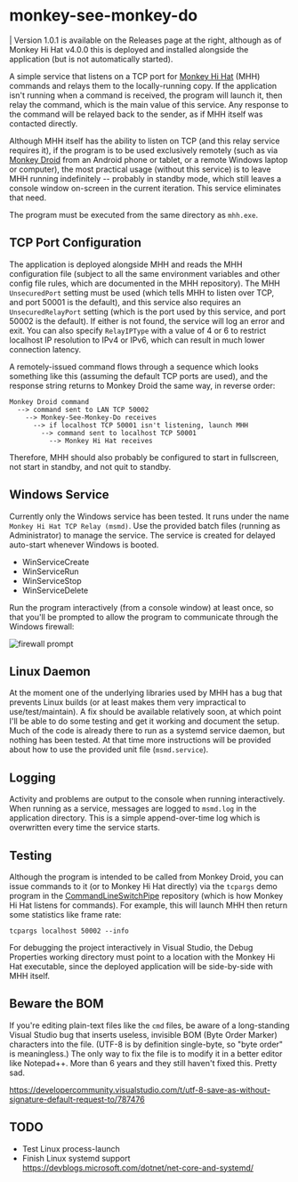 # monkey-see-monkey-do

| Version 1.0.1 is available on the Releases page at the right, although as of Monkey Hi Hat v4.0.0 this is deployed and installed alongside the application (but is not automatically started).

A simple service that listens on a TCP port for [Monkey Hi Hat](https://github.com/MV10/monkey-hi-hat) (MHH) commands and relays them to the locally-running copy. If the application isn't running when a command is received, the program will launch it, then relay the command, which is the main value of this service. Any response to the command will be relayed back to the sender, as if MHH itself was contacted directly.

Although MHH itself has the ability to listen on TCP (and this relay service requires it), if the program is to be used exclusively remotely (such as via [Monkey Droid](https://github.com/MV10/monkey-droid) from an Android phone or tablet, or a remote Windows laptop or computer), the most practical usage (without this service) is to leave MHH running indefinitely -- probably in standby mode, which still leaves a console window on-screen in the current iteration. This service eliminates that need.

The program must be executed from the same directory as `mhh.exe`.

## TCP Port Configuration
The application is deployed alongside MHH and reads the MHH configuration file (subject to all the same environment variables and other config file rules, which are documented in the MHH repository). The MHH `UnsecuredPort` setting must be used (which tells MHH to listen over TCP, and port 50001 is the default), and this service also requires an `UnsecuredRelayPort` setting (which is the port used by this service, and port 50002 is the default). If either is not found, the service will log an error and exit. You can also specify `RelayIPType` with a value of 4 or 6 to restrict localhost IP resolution to IPv4 or IPv6, which can result in much lower connection latency.

A remotely-issued command flows through a sequence which looks something like this (assuming the default TCP ports are used), and the response string returns to Monkey Droid the same way, in reverse order:

```
Monkey Droid command
  --> command sent to LAN TCP 50002 
    --> Monkey-See-Monkey-Do receives
      --> if localhost TCP 50001 isn't listening, launch MHH 
        --> command sent to localhost TCP 50001 
          --> Monkey Hi Hat receives
```

Therefore, MHH should also probably be configured to start in fullscreen, not start in standby, and not quit to standby.

## Windows Service
Currently only the Windows service has been tested. It runs under the name `Monkey Hi Hat TCP Relay (msmd)`. Use the provided batch files (running as Administrator) to manage the service. The service is created for delayed auto-start whenever Windows is booted.

* WinServiceCreate
* WinServiceRun
* WinServiceStop
* WinServiceDelete

Run the program interactively (from a console window) at least once, so that you'll be prompted to allow the program to communicate through the Windows firewall:

![firewall prompt](https://mcguirev10.com/assets/misc/msmd-firewall.jpg)

## Linux Daemon
At the moment one of the underlying libraries used by MHH has a bug that prevents Linux builds (or at least makes them very impractical to use/test/maintain). A fix should be available relatively soon, at which point I'll be able to do some testing and get it working and document the setup. Much of the code is already there to run as a systemd service daemon, but nothing has been tested. At that time more instructions will be provided about how to use the provided unit file (`msmd.service`).

## Logging
Activity and problems are output to the console when running interactively. When running as a service, messages are logged to `msmd.log` in the application directory. This is a simple append-over-time log which is overwritten every time the service starts.

## Testing
Although the program is intended to be called from Monkey Droid, you can issue commands to it (or to Monkey Hi Hat directly) via the `tcpargs` demo program in the [CommandLineSwitchPipe](https://github.com/MV10/CommandLineSwitchPipe) repository (which is how Monkey Hi Hat listens for commands). For example, this will launch MHH then return some statistics like frame rate:

`tcpargs localhost 50002 --info`

For debugging the project interactively in Visual Studio, the Debug Properties working directory must point to a location with the Monkey Hi Hat executable, since the deployed application will be side-by-side with MHH itself.

## Beware the BOM
If you're editing plain-text files like the `cmd` files, be aware of a long-standing Visual Studio bug that inserts useless, invisible BOM (Byte Order Marker) characters into the file. (UTF-8 is by definition single-byte, so "byte order" is meaningless.) The only way to fix the file is to modify it in a better editor like Notepad++. More than 6 years and they still haven't fixed this. Pretty sad.

https://developercommunity.visualstudio.com/t/utf-8-save-as-without-signature-default-request-to/787476

## TODO
* Test Linux process-launch
* Finish Linux systemd support https://devblogs.microsoft.com/dotnet/net-core-and-systemd/
